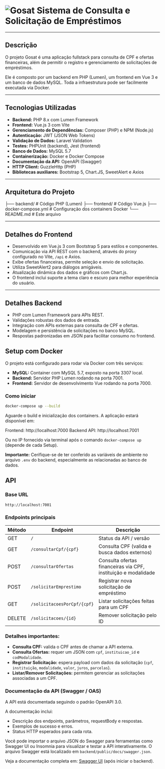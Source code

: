 # ![Gosat](https://www.gosat.org/wp-content/webp-express/webp-images/doc-root/wp-content/uploads/2024/09/gosat_marca_toposite.png.webp) Sistema de Consulta e Solicitação de Empréstimos

---

## Descrição

O projeto Gosat é uma aplicação fullstack para consulta de CPF e ofertas financeiras, além de permitir o registro e gerenciamento de solicitações de empréstimos.

Ele é composto por um backend em PHP (Lumen), um frontend em Vue 3 e um banco de dados MySQL. Toda a infraestrutura pode ser facilmente executada via Docker.

---

## Tecnologias Utilizadas

- **Backend:** PHP 8.x com Lumen Framework
- **Frontend:** Vue.js 3 com Vite
- **Gerenciamento de Dependências:** Composer (PHP) e NPM (Node.js)
- **Autenticação:** JWT (JSON Web Tokens)
- **Validação de Dados:** Laravel Validation
- **Testes:** PHPUnit (backend), Jest (frontend)
- **Banco de Dados:** MySQL 5.7
- **Containerização:** Docker e Docker Compose
- **Documentação da API:** OpenAPI (Swagger)
- **HTTP Client:** GuzzleHttp (PHP)
- **Bibliotecas auxiliares:** Bootstrap 5, Chart.JS, SweetAlert e Axios

---

## Arquitetura do Projeto

├── backend/ # Código PHP (Lumen)
├── frontend/ # Código Vue.js
├── docker-compose.yml # Configuração dos containers Docker
└── README.md # Este arquivo

---

## Detalhes do Frontend

- Desenvolvido em Vue.js 3 com Bootstrap 5 para estilos e componentes.
- Comunicação via API REST com o backend, através do proxy configurado no Vite, ``/api`` e Axios.
- Exibe ofertas financeiras, permite seleção e envio de solicitação.
- Utiliza SweetAlert2 para diálogos amigáveis.
- Atualização dinâmica dos dados e gráficos com Chart.js.
- O frontend inclui suporte a tema claro e escuro para melhor experiência do usuário.

---

## Detalhes Backend

- PHP com Lumen Framework para APIs REST.
- Validações robustas dos dados de entrada.
- Integração com APIs externas para consulta de CPF e ofertas.
- Modelagem e persistência de solicitações no banco MySQL.
- Respostas padronizadas em JSON para facilitar consumo no frontend.

## Setup com Docker

O projeto está configurado para rodar via Docker com três serviços:

- **MySQL:** Container com MySQL 5.7, exposto na porta 3307 local.
- **Backend:** Servidor PHP Lumen rodando na porta 7001.
- **Frontend:** Servidor de desenvolvimento Vue rodando na porta 7000.

### Como iniciar

```bash
docker-compose up --build
```

Aguarde o build e inicialização dos containers. A aplicação estará disponível em:

Frontend: http://localhost:7000
Backend API: http://localhost:7001

Ou no IP fornecido via terminal após o comando `docker-compose up` (depende de cada Setup).

**Importante:** Cerifique-se de ter conferido as variáveis de ambiente no arquivo `.env` do backend, especialmente as relacionadas ao banco de dados.

## API

### Base URL

``http://localhost:7001``

### Endpoints principais

| Método | Endpoint                      | Descrição                                                      |
| ------- | ----------------------------- | ---------------------------------------------------------------- |
| GET     | `/`                         | Status da API / versão                                          |
| GET     | `/consultarCpf/{cpf}`       | Consulta CPF (valida e busca dados externos)                     |
| POST    | `/consultarOfertas`         | Consulta ofertas financeiras via CPF, instituição e modalidade |
| POST    | `/solicitarEmprestimo`      | Registrar nova solicitação de empréstimo                      |
| GET     | `/solicitacoesPorCpf/{cpf}` | Listar solicitações feitas para um CPF                         |
| DELETE  | `/solicitacoes/{id}`        | Remover solicitação pelo ID                                    |

### Detalhes importantes:

- **Consulta CPF:** valida o CPF antes de chamar a API externa.
- **Consulta Ofertas:** requer um JSON com `cpf`, `instituicao_id` e `codModalidade`.
- **Registrar Solicitação:** espera payload com dados da solicitação (`cpf`, `instituição`, `modalidade`, `valor`, `juros`, `parcelas`).
- **Listar/Remover Solicitações:** permitem gerenciar as solicitações associadas a um CPF.

### Documentação da API (Swagger / OAS)

A API está documentada seguindo o padrão OpenAPI 3.0.

A documentação inclui:

- Descrição dos endpoints, parâmetros, requestBody e respostas.
- Exemplos de sucesso e erros.
- Status HTTP esperados para cada rota.

Você pode importar o arquivo JSON do Swagger para ferramentas como Swagger UI ou Insomnia para visualizar e testar a API interativamente. O arquivo Swagger está localizado em `backend/public/docs/swagger.json`.

Veja a documentação completa em: [Swagger UI](http://localhost:7001/docs) (após iniciar o backend).
